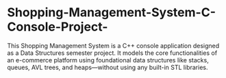 # Shopping-Management-System-C-Console-Project-
This Shopping Management System is a C++ console application designed as a Data Structures semester project. It models the core functionalities of an e-commerce platform using foundational data structures like stacks, queues, AVL trees, and heaps—without using any built-in STL libraries.
